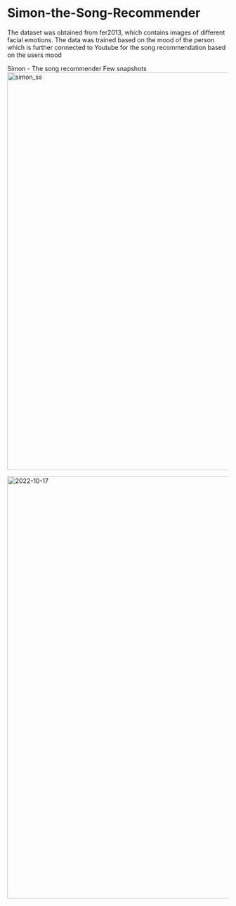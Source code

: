 # Simon-the-Song-Recommender

The dataset was obtained from fer2013, which contains images of different facial emotions. The data was trained based on the mood of the person which is further connected to Youtube for the song recommendation based on the users mood

Simon - The song recommender
Few snapshots
<img width="904" alt="simon_ss" src="https://user-images.githubusercontent.com/65388338/196333887-05203230-2d55-4fa8-99c6-6c87698c5220.PNG">

<img width="960" alt="2022-10-17" src="https://user-images.githubusercontent.com/65388338/196334026-6da8077e-63e5-46f2-87d0-db639ac1cf9d.png">

